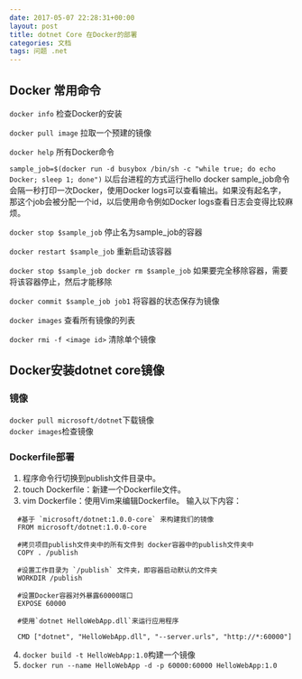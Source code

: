 ```yaml
---
date: 2017-05-07 22:28:31+00:00
layout: post
title: dotnet Core 在Docker的部署
categories: 文档
tags: 问题 .net
---
```


## Docker 常用命令

`docker info` 检查Docker的安装  

`docker pull image` 拉取一个预建的镜像  

`docker help` 所有Docker命令  

`sample_job=$(docker run -d busybox /bin/sh -c "while true; do echo Docker; sleep 1; done")`
以后台进程的方式运行hello docker
sample_job命令会隔一秒打印一次Docker，使用Docker logs可以查看输出。如果没有起名字，那这个job会被分配一个id，以后使用命令例如Docker logs查看日志会变得比较麻烦。  

`docker stop $sample_job` 停止名为sample_job的容器  

`docker restart $sample_job` 重新启动该容器  

`docker stop $sample_job docker rm $sample_job` 如果要完全移除容器，需要将该容器停止，然后才能移除  

`docker commit $sample_job job1` 将容器的状态保存为镜像  

`docker images` 查看所有镜像的列表  

`docker rmi -f <image id>` 清除单个镜像  

## Docker安装dotnet core镜像
### 镜像
`docker pull microsoft/dotnet`下载镜像  
`docker images`检查镜像
### Dockerfile部署
1. 程序命令行切换到publish文件目录中。
2. touch Dockerfile：新建一个Dockerfile文件。
3. vim Dockerfile：使用Vim来编辑Dockerfile。
  输入以下内容：
  ```
    #基于 `microsoft/dotnet:1.0.0-core` 来构建我们的镜像
    FROM microsoft/dotnet:1.0.0-core

    #拷贝项目publish文件夹中的所有文件到 docker容器中的publish文件夹中  
    COPY . /publish

    #设置工作目录为 `/publish` 文件夹，即容器启动默认的文件夹
    WORKDIR /publish

    #设置Docker容器对外暴露60000端口
    EXPOSE 60000

    #使用`dotnet HelloWebApp.dll`来运行应用程序

    CMD ["dotnet", "HelloWebApp.dll", "--server.urls", "http://*:60000"]
  ```
4. `docker build -t HelloWebApp:1.0`构建一个镜像
5. `docker run --name HelloWebApp -d -p 60000:60000 HelloWebApp:1.0`
